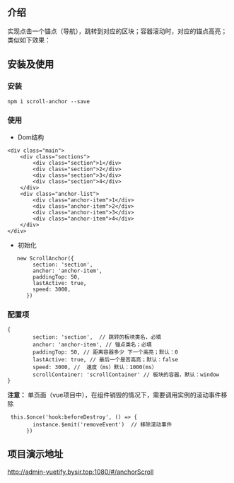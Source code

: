 ## 介绍
实现点击一个锚点（导航），跳转到对应的区块；容器滚动时，对应的锚点高亮；
类似如下效果：


## 安装及使用
### 安装
```
npm i scroll-anchor --save
```
### 使用
- Dom结构
```
<div class="main">
    <div class="sections">
        <div class="section">1</div>
        <div class="section">2</div>
        <div class="section">3</div>
        <div class="section">4</div>
    </div>
    <div class="anchor-list">
        <div class="anchor-item">1</div>
        <div class="anchor-item">2</div>
        <div class="anchor-item">3</div>
        <div class="anchor-item">4</div>
    </div>
</div>
```
- 初始化
```
   new ScrollAnchor({
        section: 'section',
        anchor: 'anchor-item',
        paddingTop: 50,
        lastActive: true,
        speed: 3000,
      })
```
### 配置项
```
{
        section: 'section',  // 跳转的板块类名，必填
        anchor: 'anchor-item', // 锚点类名；必填
        paddingTop: 50, // 距离容器多少 下一个高亮；默认：0
        lastActive: true, // 最后一个是否高亮；默认：false
        speed: 3000, //  速度（ms）默认：1000(ms）
        scrollContainer: 'scrollContainer' // 板块的容器，默认：window
}
```
**注意：**
单页面（vue项目中），在组件销毁的情况下，需要调用实例的滚动事件移除
```
 this.$once('hook:beforeDestroy', () => {
        instance.$emit('removeEvent')  // 移除滚动事件
      })
```
##  项目演示地址
http://admin-vuetify.bysir.top:1080/#/anchorScroll